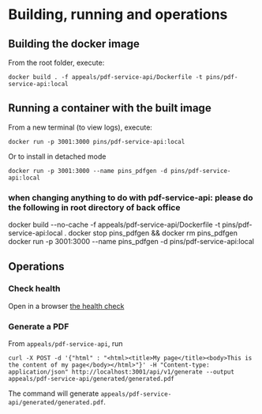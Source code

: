 # Building, running and operations

## Building the docker image
From the root folder, execute:

```shell
docker build . -f appeals/pdf-service-api/Dockerfile -t pins/pdf-service-api:local
```


## Running a container with the built image
From a new terminal (to view logs), execute:

```shell
docker run -p 3001:3000 pins/pdf-service-api:local
```

Or to install in detached mode

```shell
docker run -p 3001:3000 --name pins_pdfgen -d pins/pdf-service-api:local
```
### when changing anything to do with pdf-service-api: please do the following in root directory of back office
docker build --no-cache -f appeals/pdf-service-api/Dockerfile -t pins/pdf-service-api:local .
docker stop pins_pdfgen && docker rm pins_pdfgen
docker run -p 3001:3000 --name pins_pdfgen -d pins/pdf-service-api:local

## Operations
### Check health
Open in a browser [the health check](http://localhost:3001/health)

### Generate a PDF
From `appeals/pdf-service-api`, run

```shell
curl -X POST -d '{"html" : "<html><title>My page</title><body>This is the content of my page</body></html>"}' -H "Content-type: application/json" http://localhost:3001/api/v1/generate --output appeals/pdf-service-api/generated/generated.pdf
```

The command will generate `appeals/pdf-service-api/generated/generated.pdf`.
